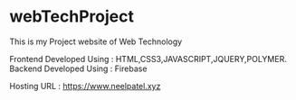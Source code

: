 # webTechProject

This is my Project website of Web Technology

Frontend Developed Using : HTML,CSS3,JAVASCRIPT,JQUERY,POLYMER.
Backend Developed Using : Firebase

Hosting URL : https://www.neelpatel.xyz
